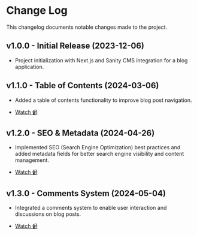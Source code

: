 # Change Log
This changelog documents notable changes made to the project.
 

## v1.0.0 - Initial Release (2023-12-06)

- Project initialization with Next.js and Sanity CMS integration for a blog application.
 
## v1.1.0 - Table of Contents (2024-03-06)

- Added a table of contents functionality to improve blog post navigation.

- [Watch 📹](https://youtu.be/72wJs51jY4s) 

## v1.2.0 - SEO & Metadata (2024-04-26)

- Implemented SEO (Search Engine Optimization) best practices and added metadata fields for better search engine visibility and content management.

- [Watch 📹](https://youtu.be/a2ovCcxXqNo) 

## v1.3.0 - Comments System (2024-05-04)

- Integrated a comments system to enable user interaction and discussions on blog posts.

- [Watch 📹](https://youtu.be/wCzB4eXcP18) 

